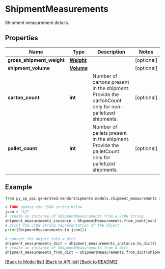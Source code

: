 # ShipmentMeasurements

Shipment measurement details.

## Properties

Name | Type | Description | Notes
------------ | ------------- | ------------- | -------------
**gross_shipment_weight** | [**Weight**](Weight.md) |  | [optional] 
**shipment_volume** | [**Volume**](Volume.md) |  | [optional] 
**carton_count** | **int** | Number of cartons present in the shipment. Provide the cartonCount only for non-palletized shipments. | [optional] 
**pallet_count** | **int** | Number of pallets present in the shipment. Provide the palletCount only for palletized shipments. | [optional] 

## Example

```python
from py_sp_api.generated.vendorShipments.models.shipment_measurements import ShipmentMeasurements

# TODO update the JSON string below
json = "{}"
# create an instance of ShipmentMeasurements from a JSON string
shipment_measurements_instance = ShipmentMeasurements.from_json(json)
# print the JSON string representation of the object
print(ShipmentMeasurements.to_json())

# convert the object into a dict
shipment_measurements_dict = shipment_measurements_instance.to_dict()
# create an instance of ShipmentMeasurements from a dict
shipment_measurements_from_dict = ShipmentMeasurements.from_dict(shipment_measurements_dict)
```
[[Back to Model list]](../README.md#documentation-for-models) [[Back to API list]](../README.md#documentation-for-api-endpoints) [[Back to README]](../README.md)


